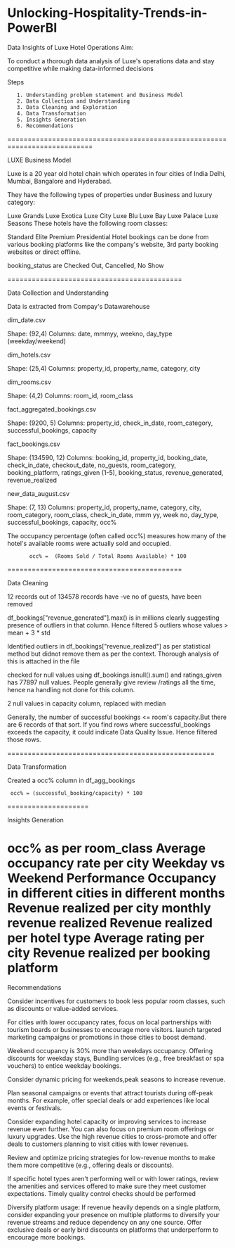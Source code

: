 # Unlocking-Hospitality-Trends-in-PowerBI

Data Insights of Luxe Hotel Operations
Aim:

To conduct a thorough data analysis of Luxe's operations data and stay competitive while making data-informed decisions

Steps

       1. Understanding problem statement and Business Model
       2. Data Collection and Understanding
       3. Data Cleaning and Exploration
       4. Data Transformation
       5. Insights Generation
       6. Recommendations
===========================================================================

LUXE Business Model

Luxe is a 20 year old hotel chain which operates in four cities of India Delhi, Mumbai, Bangalore and Hyderabad.

They have the following types of properties under Business and luxury category:

Luxe Grands
Luxe Exotica
Luxe City
Luxe Blu
Luxe Bay
Luxe Palace
Luxe Seasons
These hotels have the following room classes:

Standard
Elite
Premium
Presidential
Hotel bookings can be done from various booking platforms like the company's website, 3rd party booking websites or direct offline.

booking_status are Checked Out, Cancelled, No Show

===========================================

Data Collection and Understanding

Data is extracted from Compay's Datawarehouse

dim_date.csv

Shape: (92,4)
Columns: date, mmmyy, weekno, day_type (weekday/weekend)

dim_hotels.csv

Shape: (25,4)
Columns: property_id, property_name, category, city

dim_rooms.csv

Shape: (4,2)
Columns: room_id, room_class

fact_aggregated_bookings.csv

Shape: (9200, 5) Columns: property_id, check_in_date, room_category, successful_bookings, capacity

fact_bookings.csv

Shape: (134590, 12) Columns: booking_id, property_id, booking_date, check_in_date, checkout_date, no_guests, room_category, booking_platform, ratings_given (1-5), booking_status, revenue_generated, revenue_realized

new_data_august.csv

Shape: (7, 13) Columns: property_id, property_name, category, city, room_category, room_class, check_in_date, mmm yy, week no, day_type, successful_bookings, capacity, occ%

The occupancy percentage (often called occ%) measures how many of the hotel's available rooms were actually sold and occupied.

           occ% =  (Rooms Sold / Total Rooms Available) * 100
===========================================

Data Cleaning

12 records out of 134578 records have -ve no of guests, have been removed

df_bookings["revenue_generated"].max() is in millions clearly suggesting presence of outliers in that column. Hence filtered 5 outliers whose values > mean + 3 * std

Identified outliers in df_bookings["revenue_realized"] as per statistical method but didnot remove them as per the context. Thorough analysis of this is attached in the file

checked for null values using df_bookings.isnull().sum() and ratings_given has 77897 null values. People generally give review /ratings all the time, hence na handling not done for this column.

2 null values in capacity column, replaced with median

Generally, the number of successful bookings <= room's capacity.But there are 6 records of that sort. If you find rows where successful_bookings exceeds the capacity, it could indicate Data Quality Issue. Hence filtered those rows.

===================================================

Data Transformation

Created a occ% column in df_agg_bookings

     occ% = (successful_booking/capacity) * 100
====================

Insights Generation

occ% as per room_class
Average occupancy rate per city
Weekday vs Weekend Performance
Occupancy in different cities in different months
Revenue realized per city
monthly revenue realized
Revenue realized per hotel type
Average rating per city
Revenue realized per booking platform
===============================

Recommendations

Consider incentives for customers to book less popular room classes, such as discounts or value-added services.

For cities with lower occupancy rates, focus on local partnerships with tourism boards or businesses to encourage more visitors. launch targeted marketing campaigns or promotions in those cities to boost demand.

Weekend occupancy is 30% more than weekdays occupancy. Offering discounts for weekday stays, Bundling services (e.g., free breakfast or spa vouchers) to entice weekday bookings.

Consider dynamic pricing for weekends,peak seasons to increase revenue.

Plan seasonal campaigns or events that attract tourists during off-peak months. For example, offer special deals or add experiences like local events or festivals.

Consider expanding hotel capacity or improving services to increase revenue even further. You can also focus on premium room offerings or luxury upgrades. Use the high revenue cities to cross-promote and offer deals to customers planning to visit cities with lower revenues.

Review and optimize pricing strategies for low-revenue months to make them more competitive (e.g., offering deals or discounts).

If specific hotel types aren't performing well or with lower ratings, review the amenities and services offered to make sure they meet customer expectations. Timely quality control checks should be performed

Diversify platform usage: If revenue heavily depends on a single platform, consider expanding your presence on multiple platforms to diversify your revenue streams and reduce dependency on any one source. Offer exclusive deals or early bird discounts on platforms that underperform to encourage more bookings.
